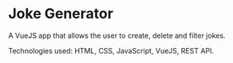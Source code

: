 # Joke Generator
A VueJS app that allows the user to create, delete and filter jokes.

Technologies used: HTML, CSS, JavaScript, VueJS, REST API.

